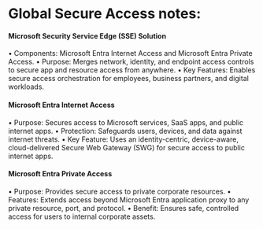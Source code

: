 # Global Secure Access notes:

#### Microsoft Security Service Edge (SSE) Solution
•	Components: Microsoft Entra Internet Access and Microsoft Entra Private Access.
•	Purpose: Merges network, identity, and endpoint access controls to secure app and resource access from anywhere.
•	Key Features: Enables secure access orchestration for employees, business partners, and digital workloads.

#### Microsoft Entra Internet Access
•	Purpose: Secures access to Microsoft services, SaaS apps, and public internet apps.
•	Protection: Safeguards users, devices, and data against internet threats.
•	Key Feature: Uses an identity-centric, device-aware, cloud-delivered Secure Web Gateway (SWG) for secure access to public internet apps.

#### Microsoft Entra Private Access
•	Purpose: Provides secure access to private corporate resources.
•	Features: Extends access beyond Microsoft Entra application proxy to any private resource, port, and protocol.
•	Benefit: Ensures safe, controlled access for users to internal corporate assets.
